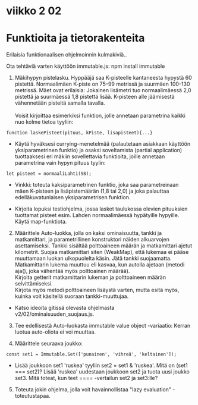 # viikko 2 02


# Funktioita ja tietorakenteita

Erilaisia funktionaalisen ohjelmoinnin kulmakiviä..

Ota tehtäviä varten käyttöön immutable.js: npm install immutable 

1. Mäkihypyn pistelasku. Hyppääjä saa K-pisteelle kantaneesta hypystä 60 pistettä. Normaalimäen K-piste on 75–99 metrissä ja suurmäen 100-130 metrissä.
Mäet ovat erilaisia:  Jokainen lisämetri tuo normaalimäessä 2,0 pistettä ja suurmäessä 1,8 pistettä lisää. K-pisteen alle jäämisestä vähennetään pisteitä samalla tavalla.<br/><br/>
Voisit kirjoittaa esimerkiksi funktion, jolle annetaan parametrina kaikki nuo kolme tietoa tyyliin:

```
function laskePisteet(pituus, kPiste, lisapisteet){...}

```

* Käytä hyväksesi currying-menetelmää (palautetaan asiakkaan käyttöön yksiparametrinen funktio) ja osaksi soveltamista (partial application) tuottaaksesi eri mäkiin sovellettavia funktioita, joille annetaan parametrina vain hypyn pituus tyylin:
 
```
let pisteet = normaaliLahti(98);
```

* Vinkki: toteuta kaksiparametrinen funktio, joka saa parametreinaan mäen K-pisteen ja lisäpistemäärän (1,8 tai 2,0) ja joka palauttaa edelläkuvatunlaisen yksiparametrisen funktion.

* Kirjoita lopuksi testiohjelma, jossa lasket taulukossa olevien pituuksien tuottamat pisteet esim. Lahden normaalimäessä hypätyille hypyille. Käytä map-funktiota.




2. Määrittele Auto-luokka, jolla on kaksi ominaisuutta, tankki ja matkamittari, ja parametrillinen konstruktori näiden alkuarvojen asettamiseksi. Tankki sisältää polttoaineen määrän ja matkamittari ajetut kilometrit. 
Suojaa matkamittari siten (WeakMap), että lukemaa ei pääse muuttamaan luokan ulkopuolelta käsin. Jätä tankki suojaamatta.
Matkamittarin lukema muuttuu eli kasvaa, kun autolla ajetaan (metodi aja(), joka vähentää myös polttoainen määrää).  
Kirjoita getterit matkamittarin lukeman ja polttoaineen määrän selvittämiseksi.  
Kirjota myös metodi polttoaineen lisäystä varten, mutta esitä myös, kuinka voit käsitellä suoraan tankki-muuttujaa.

* Katso ideoita gitissä olevasta ohjelmasta v2/02/ominaisuuden_suojaus.js.


3. Tee edellisestä Auto-luokasta immutable value object -variaatio: Kerran luotua auto-oliota ei voi  muuttaa.


4. Määrittele seuraava joukko:

```
const set1 = Immutable.Set(['punainen', 'vihreä', 'keltainen']);
```

* Lisää joukkoon set1 'ruskea' tyyliin set2 = set1 & 'ruskea'. Mitä on (set1 === set2)? Lisää 'ruskea' uudestaan joukkoon set2 ja tuota uusi joukko set3. Mitä toteat, kun teet ==== -vertailun set2 ja set3:lle?

5. Toteuta jokin ohjelma, jolla voit havainnollistaa "lazy evaluation" -toteutustapaa.

